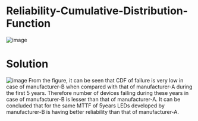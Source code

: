 # Reliability-Cumulative-Distribution-Function
![image](https://github.com/Divya-Samudra/Reliability-Cumulative-Distribution-Function/assets/130666521/39c76e20-5dfc-4427-816e-1c0185b06fbc)
# Solution
![image](https://github.com/Divya-Samudra/Reliability-Cumulative-Distribution-Function/assets/130666521/c4909b36-cf2a-4839-b7a3-465303094533)
From the figure, it can be seen that CDF of failure is very low in case of manufacturer-B when compared with that of manufacturer-A during the first 5 years. Therefore number of devices failing during these years in case of manufacturer-B is lesser than that of manufacturer-A. It can be concluded that for the same MTTF of 5years LEDs developed by manufacturer-B is having better reliability than that of manufacturer-A.

